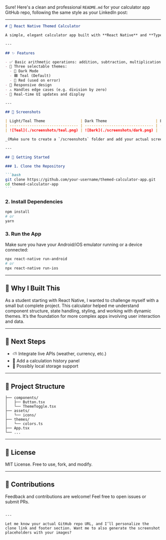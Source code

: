 Sure! Here's a clean and professional `README.md` for your calculator app GitHub repo, following the same style as your LinkedIn post:

---

````markdown
# 📱 React Native Themed Calculator

A simple, elegant calculator app built with **React Native** and **TypeScript** — featuring real-time input handling, smooth UI, and **three dynamic themes**.

---

## ✨ Features

- ✅ Basic arithmetic operations: addition, subtraction, multiplication, division
- 🎨 Three selectable themes:
  - 🌙 Dark Mode
  - 🟦 Teal (Default)
  - 🔴 Red (used on error)
- 📲 Responsive design
- ⚠️ Handles edge cases (e.g. division by zero)
- 🧠 Real-time UI updates and display

---

## 📸 Screenshots

| Light/Teal Theme                | Dark Theme                      | Error Mode (Red)              |
| ------------------------------- | ------------------------------- | ----------------------------- |
| ![Teal](./screenshots/teal.png) | ![Dark](./screenshots/dark.png) | ![Red](./screenshots/red.png) |

_(Make sure to create a `/screenshots` folder and add your actual screenshots)_

---

## 🚀 Getting Started

### 1. Clone the Repository

```bash
git clone https://github.com/your-username/themed-calculator-app.git
cd themed-calculator-app
```
````

### 2. Install Dependencies

```bash
npm install
# or
yarn
```

### 3. Run the App

Make sure you have your Android/iOS emulator running or a device connected:

```bash
npx react-native run-android
# or
npx react-native run-ios
```

---

## 🧠 Why I Built This

As a student starting with React Native, I wanted to challenge myself with a small but complete project. This calculator helped me understand component structure, state handling, styling, and working with dynamic themes. It’s the foundation for more complex apps involving user interaction and data.

---

## 🔮 Next Steps

- ⛅ Integrate live APIs (weather, currency, etc.)
- 📜 Add a calculation history panel
- 💾 Possibly local storage support

---

## 📂 Project Structure

```
├── components/
│   ├── Button.tsx
│   └── ThemeToggle.tsx
├── assets/
│   └── icons/
├── themes/
│   └── colors.ts
├── App.tsx
└── ...
```

---

## 📃 License

MIT License. Free to use, fork, and modify.

---

## 🙌 Contributions

Feedback and contributions are welcome! Feel free to open issues or submit PRs.

```

---

Let me know your actual GitHub repo URL, and I’ll personalize the clone link and footer section. Want me to also generate the screenshot placeholders with your images?
```
